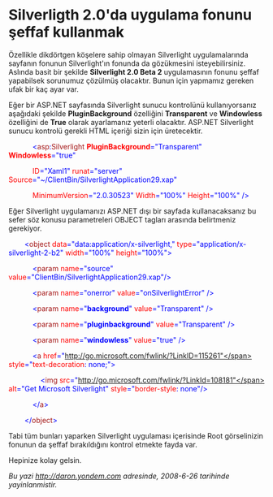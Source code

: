 # Silverligth 2.0'da uygulama fonunu şeffaf kullanmak 

Özellikle dikdörtgen köşelere sahip olmayan Silverlight uygulamalarında
sayfanın fonunun Silverlight'ın fonunda da gözükmesini isteyebilirsiniz.
Aslında basit bir şekilde **Silverlight 2.0 Beta 2** uygulamasının
fonunu şeffaf yapabilsek sorunumuz çözülmüş olacaktır. Bunun için
yapmamız gereken ufak bir kaç ayar var.

Eğer bir ASP.NET sayfasında Silverlight sunucu kontrolünü
kullanıyorsanız aşağıdaki şekilde **PluginBackground** özelliğini
**Transparent** ve **Windowless** özelliğini de **True** olarak
ayarlamanız yeterli olacaktır. ASP.NET Silverlight sunucu kontrolü
gerekli HTML içeriği sizin için üretecektir.

            <span style="color: blue;">\<</span><span
style="color: #a31515;">asp</span><span
style="color: blue;">:</span><span
style="color: #a31515;">Silverlight</span> <span style="color: red;">
**PluginBackground**</span><span
style="color: blue;">="Transparent"</span> <span style="color: red;">
**Windowless**</span><span style="color: blue;">="true"</span>

            <span style="color: red;">ID</span><span
style="color: blue;">="Xaml1"</span> <span
style="color: red;">runat</span><span
style="color: blue;">="server"</span> <span
style="color: red;">Source</span><span
style="color: blue;">="\~/ClientBin/SilverlightApplication29.xap"</span>

            <span style="color: red;">MinimumVersion</span><span
style="color: blue;">="2.0.30523"</span> <span
style="color: red;">Width</span><span
style="color: blue;">="100%"</span> <span
style="color: red;">Height</span><span
style="color: blue;">="100%"</span> <span
style="color: blue;">/\></span>

Eğer Silverlight uygulamanızı ASP.NET dışı bir sayfada kullanacaksanız
bu sefer söz konusu parametreleri OBJECT tagları arasında belirtmeniz
gerekiyor.

        <span style="color: blue;">\<</span><span
style="color: #a31515;">object</span> <span
style="color: red;">data</span><span
style="color: blue;">="data:application/x-silverlight,"</span> <span
style="color: red;">type</span><span
style="color: blue;">="application/x-silverlight-2-b2"</span> <span
style="color: red;">width</span><span
style="color: blue;">="100%"</span> <span
style="color: red;">height</span><span
style="color: blue;">="100%"\></span>

            <span style="color: blue;">\<</span><span
style="color: #a31515;">param</span> <span
style="color: red;">name</span><span
style="color: blue;">="source"</span> <span
style="color: red;">value</span><span
style="color: blue;">="ClientBin/SilverlightApplication29.xap"/\></span>

            <span style="color: blue;">\<</span><span
style="color: #a31515;">param</span> <span
style="color: red;">name</span><span
style="color: blue;">="onerror"</span> <span
style="color: red;">value</span><span
style="color: blue;">="onSilverlightError"</span> <span
style="color: blue;">/\></span>

            <span style="color: blue;">\<</span><span
style="color: #a31515;">param</span> <span
style="color: red;">name</span><span
style="color: blue;">="**background**"</span> <span
style="color: red;">value</span><span
style="color: blue;">="Transparent"</span> <span
style="color: blue;">/\></span>

            <span style="color: blue;">\<</span><span
style="color: #a31515;">param</span> <span
style="color: red;">name</span><span
style="color: blue;">="**pluginbackground**"</span> <span
style="color: red;">value</span><span
style="color: blue;">="Transparent"</span> <span
style="color: blue;">/\></span>

            <span style="color: blue;">\<</span><span
style="color: #a31515;">param</span> <span
style="color: red;">name</span><span
style="color: blue;">="**windowless**"</span> <span
style="color: red;">value</span><span
style="color: blue;">="true"</span> <span
style="color: blue;">/\></span>

            <span style="color: blue;">\<</span><span
style="color: #a31515;">a</span> <span
style="color: red;">href</span><span
style="color: blue;">="http://go.microsoft.com/fwlink/?LinkID=115261"</span>
<span style="color: red;">style</span><span
style="color: blue;">="</span><span
style="color: red;">text-decoration</span>: <span
style="color: blue;">none</span>;<span style="color: blue;">"\></span>

                <span style="color: blue;">\<</span><span
style="color: #a31515;">img</span> <span
style="color: red;">src</span><span
style="color: blue;">="http://go.microsoft.com/fwlink/?LinkId=108181"</span>
<span style="color: red;">alt</span><span style="color: blue;">="Get
Microsoft Silverlight"</span> <span
style="color: red;">style</span><span
style="color: blue;">="</span><span
style="color: red;">border-style</span>: <span
style="color: blue;">none"/\></span>

            <span style="color: blue;">\</</span><span
style="color: #a31515;">a</span><span style="color: blue;">\></span>

        <span style="color: blue;">\</</span><span
style="color: #a31515;">object</span><span
style="color: blue;">\></span>

Tabi tüm bunları yaparken Silverlight uygulaması içerisinde Root
görselinizin fonunun da şeffaf bırakıldığını kontrol etmekte fayda var.

Hepinize kolay gelsin.


*Bu yazi http://daron.yondem.com adresinde, 2008-6-26 tarihinde yayinlanmistir.*